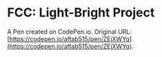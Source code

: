 # FCC: Light-Bright Project

A Pen created on CodePen.io. Original URL: [https://codepen.io/aftab515/pen/ZEjXWYq](https://codepen.io/aftab515/pen/ZEjXWYq).


